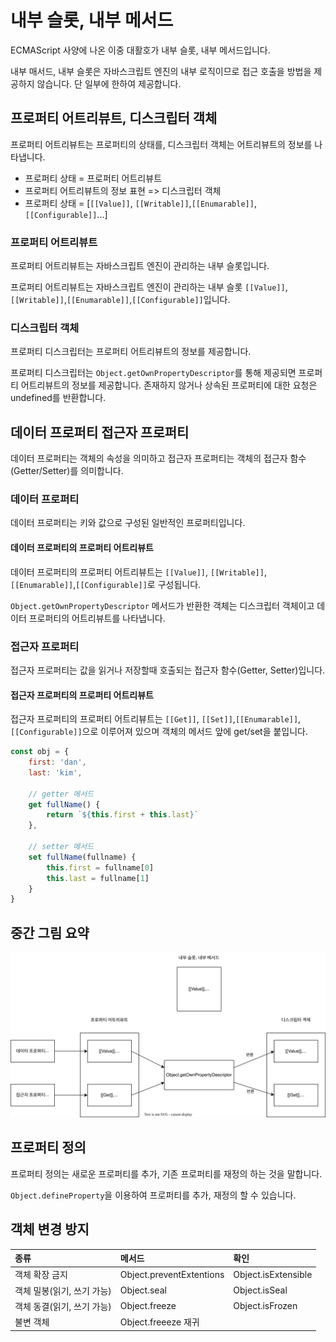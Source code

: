 # 내부 슬롯, 내부 메서드

ECMAScript 사양에 나온 이중 대활호가 내부 슬롯, 내부 메서드입니다.

내부 매서드, 내부 슬롯은 자바스크립트 엔진의 내부 로직이므로 접근 호출을 방법을 제공하지 않습니다. 단 일부에 한하여 제공합니다.

## 프로퍼티 어트리뷰트, 디스크립터 객체

프로퍼티 어트리뷰트는 프로퍼티의 상태를, 디스크립터 객체는 어트리뷰트의 정보를 나타냅니다.

- 프로퍼티 상태 = 프로퍼티 어트리뷰트
- 프로퍼티 어트리뷰트의 정보 표현 => 디스크립터 객체
- 프로퍼티 상태 = [`[[Value]]`, `[[Writable]]`,`[[Enumarable]]`,`[[Configurable]]`...]

### 프로퍼티 어트리뷰트

프로퍼티 어트리뷰트는 자바스크립트 엔진이 관리하는 내부 슬롯입니다.

프로퍼티 어트리뷰트는 자바스크립트 엔진이 관리하는 내부 슬롯 `[[Value]]`, `[[Writable]]`,`[[Enumarable]]`,`[[Configurable]]`입니다.

### 디스크립터 객체

프로퍼티 디스크립터는 프로퍼티 어트리뷰트의 정보를 제공합니다.

프로퍼티 디스크립터는 `Object.getOwnPropertyDescriptor`를 통해 제공되면 프로퍼티 어트리뷰트의 정보를 제공합니다. 존재하지 않거나 상속된 프로퍼티에 대한 요청은 undefined를 반환합니다.

## 데이터 프로퍼티 접근자 프로퍼티

데이터 프로퍼티는 객체의 속성을 의미하고 접근자 프로퍼티는 객체의 접근자 함수(Getter/Setter)를 의미합니다.

### 데이터 프로퍼티

데이터 프로퍼티는 키와 값으로 구성된 일반적인 프로퍼티입니다.

#### 데이터 프로퍼티의 프로퍼티 어트리뷰트

데이터 프로퍼티의 프로퍼티 어트리뷰트는 `[[Value]]`, `[[Writable]]`,`[[Enumarable]]`,`[[Configurable]]`로 구성됩니다.

`Object.getOwnPropertyDescriptor` 메서드가 반환한 객체는 디스크립터 객체이고 데이터 프로퍼티의 어트리뷰트를 나타냅니다.

### 접근자 프로퍼티

접근자 프로퍼티는 값을 읽거나 저장할때 호출되는 접근자 함수(Getter, Setter)입니다.
  
#### 접근자 프로퍼티의 프로퍼티 어트리뷰트

접근자 프로퍼티의 프로퍼티 어트리뷰트는 `[[Get]]`, `[[Set]]`,`[[Enumarable]]`,`[[Configurable]]`으로 이루어져 있으며 객체의 메서드 앞에 get/set을 붙입니다.

```js
const obj = {
    first: 'dan',
    last: 'kim',

    // getter 메서드
    get fullName() {
        return `${this.first + this.last}`
    },
    
    // setter 메서드
    set fullName(fullname) {
        this.first = fullname[0]
        this.last = fullname[1]
    }
}
```

## 중간 그림 요약

![Alt text](<프로퍼티 어트리뷰트/property-attribute.drawio.svg>)

## 프로퍼티 정의

프로퍼티 정의는 새로운 프로퍼티를 추가, 기존 프로퍼티를 재정의 하는 것을 말합니다.

`Object.defineProperty`을 이용하여 프로퍼티를 추가, 재정의 할 수 있습니다.

## 객체 변경 방지

|            종류            |          메서드          |        확인         |
| :------------------------ | :---------------------- | :----------------- |
|       객체 확장 금지       | Object.preventExtentions | Object.isExtensible |
| 객체 밀봉(읽기, 쓰기 가능) |       Object.seal        |    Object.isSeal    |
| 객체 동결(읽기, 쓰기 가능) |      Object.freeze       |   Object.isFrozen   |
|         불변 객체          |   Object.freeeze 재귀    |
